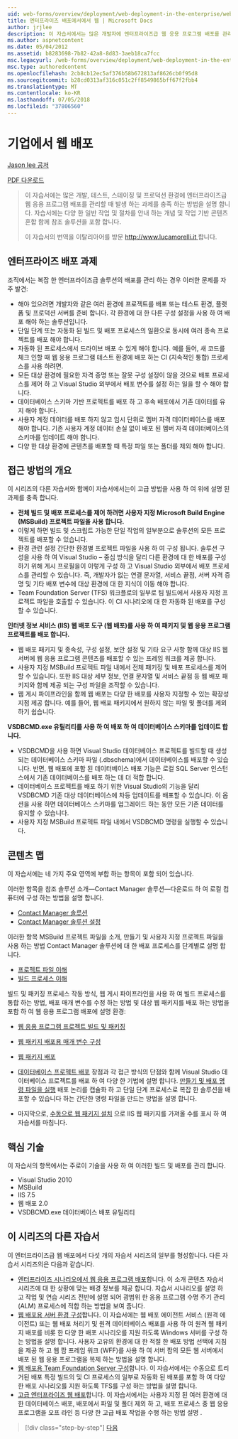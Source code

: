 ```yaml
---
uid: web-forms/overview/deployment/web-deployment-in-the-enterprise/web-deployment-in-the-enterprise
title: 엔터프라이즈 배포에서에서 웹 | Microsoft Docs
author: jrjlee
description: 이 자습서에서는 많은 개발자에 엔터프라이즈급 웹 응용 프로그램 배포를 관리 하는 경우 접할 수 과제를 충족 하는 방법을 설명 하는 중...
ms.author: aspnetcontent
ms.date: 05/04/2012
ms.assetid: b8283698-7b82-42a8-8d83-3aeb18ca7fcc
msc.legacyurl: /web-forms/overview/deployment/web-deployment-in-the-enterprise/web-deployment-in-the-enterprise
msc.type: authoredcontent
ms.openlocfilehash: 2cb8cb12ec5af376b58b672813af8626cb0f95d8
ms.sourcegitcommit: b28cd0313af316c051c2ff8549865bff67f2fbb4
ms.translationtype: MT
ms.contentlocale: ko-KR
ms.lasthandoff: 07/05/2018
ms.locfileid: "37806560"
---
```

<a name="web-deployment-in-the-enterprise"></a>기업에서 웹 배포
====================
[Jason lee 공저](https://github.com/jrjlee)

[PDF 다운로드](https://msdnshared.blob.core.windows.net/media/MSDNBlogsFS/prod.evol.blogs.msdn.com/CommunityServer.Blogs.Components.WeblogFiles/00/00/00/63/56/8130.DeployingWebAppsInEnterpriseScenarios.pdf)

> 이 자습서에는 많은 개발, 테스트, 스테이징 및 프로덕션 환경에 엔터프라이즈급 웹 응용 프로그램 배포를 관리할 때 발생 하는 과제를 충족 하는 방법을 설명 합니다. 자습서에는 다양 한 일반 작업 및 절차를 안내 하는 개념 및 작업 기반 콘텐츠 혼합 함께 참조 솔루션을 포함 합니다.
> 
> 이 자습서의 번역을 이탈리아어를 방문 [ http://www.lucamorelli.it ](http://www.lucamorelli.it)합니다.


## <a name="enterprise-deployment-challenges"></a>엔터프라이즈 배포 과제

조직에서는 복잡 한 엔터프라이즈급 솔루션의 배포를 관리 하는 경우 이러한 문제를 자주 발견:

- 해야 있으려면 개발자와 같은 여러 환경에 프로젝트를 배포 또는 테스트 환경, 플랫폼 및 프로덕션 서버를 준비 합니다. 각 환경에 대 한 다른 구성 설정을 사용 하 여 배포 해야 하는 솔루션입니다.
- 단일 단계 또는 자동화 된 빌드 및 배포 프로세스의 일환으로 동시에 여러 종속 프로젝트를 배포 해야 합니다.
- 자동화 된 프로세스에서 드라이브 배포 수 있게 해야 합니다. 예를 들어, 새 코드를 체크 인할 때 웹 응용 프로그램 테스트 환경에 배포 하는 CI (지속적인 통합) 프로세스를 사용 하려면.
- 모든 대상 환경에 필요한 자격 증명 또는 잘못 구성 설정이 않을 것으로 배포 프로세스를 제어 하 고 Visual Studio 외부에서 배포 변수를 설정 하는 일을 할 수 해야 합니다.
- 데이터베이스 스키마 기반 프로젝트를 배포 하 고 후속 배포에서 기존 데이터를 유지 해야 합니다.
- 사용자 계정 데이터를 배포 하지 않고 임시 단위로 멤버 자격 데이터베이스를 배포 해야 합니다. 기존 사용자 계정 데이터 손실 없이 배포 된 멤버 자격 데이터베이스의 스키마를 업데이트 해야 합니다.
- 다양 한 대상 환경에 콘텐츠를 배포할 때 특정 파일 또는 폴더를 제외 해야 합니다.

## <a name="overview-of-approach"></a>접근 방법의 개요

이 시리즈의 다른 자습서와 함께이 자습서에서는이 고급 방법을 사용 하 여 위에 설명 된 과제를 충족 합니다.

- **전체 빌드 및 배포 프로세스를 제어 하려면 사용자 지정 Microsoft Build Engine (MSBuild) 프로젝트 파일을 사용 합니다.**
- 이렇게 하면 빌드 및 스크립트 가능한 단일 작업의 일부분으로 솔루션의 모든 프로젝트를 배포할 수 있습니다.
- 환경 관련 설정 간단한 환경별 프로젝트 파일을 사용 하 여 구성 됩니다. 솔루션 구성을 사용 하 여 Visual Studio – 중심 방식을 달리 다른 환경에 대 한 배포를 구성 하기 위해 게시 프로필을이 이렇게 구성 하 고 Visual Studio 외부에서 배포 프로세스를 관리할 수 있습니다. 즉, 개발자가 없는 연결 문자열, 서비스 끝점, 서버 자격 증명 및 기타 배포 변수에 대상 환경에 대 한 지식이 이동 해야 합니다.
- Team Foundation Server (TFS) 워크플로의 일부로 팀 빌드에서 사용자 지정 프로젝트 파일을 호출할 수 있습니다. 이 CI 시나리오에 대 한 자동화 된 배포를 구성할 수 있습니다.

**인터넷 정보 서비스 (IIS) 웹 배포 도구 (웹 배포)를 사용 하 여 패키지 및 웹 응용 프로그램 프로젝트를 배포 합니다.**

- 웹 배포 패키지 및 종속성, 구성 설정, 보안 설정 및 기타 요구 사항 함께 대상 IIS 웹 서버에 웹 응용 프로그램 콘텐츠를 배포할 수 있는 프레임 워크를 제공 합니다.
- 사용자 지정 MSBuild 프로젝트 파일 내에서 전체 패키징 및 배포 프로세스를 제어할 수 있습니다. 또한 IIS 대상 세부 정보, 연결 문자열 및 서비스 끝점 등 웹 배포 패키지와 함께 제공 되는 구성 파일을 조작할 수 있습니다.
- 웹 게시 파이프라인을 함께 웹 배포는 다양 한 배포를 사용자 지정할 수 있는 확장성 지점 제공 합니다. 예를 들어, 웹 배포 패키지에서 원하지 않는 파일 및 폴더를 제외 하기 쉽습니다.

**VSDBCMD.exe 유틸리티를 사용 하 여 배포 하 여 데이터베이스 스키마를 업데이트 합니다.**

- VSDBCMD을 사용 하면 Visual Studio 데이터베이스 프로젝트를 빌드할 때 생성 되는 데이터베이스 스키마 파일 (.dbschema)에서 데이터베이스를 배포할 수 있습니다. 반면, 웹 배포에 포함 된 데이터베이스 배포 기능은 로컬 SQL Server 인스턴스에서 기존 데이터베이스를 배포 하는 데 더 적합 합니다.
- 데이터베이스 프로젝트를 배포 하기 위한 Visual Studio의 기능을 달리 VSDBCMD 기존 대상 데이터베이스에 차등 업데이트를 배포할 수 있습니다. 이 옵션을 사용 하면 데이터베이스 스키마를 업그레이드 하는 동안 모든 기존 데이터를 유지할 수 있습니다.
- 사용자 지정 MSBuild 프로젝트 파일 내에서 VSDBCMD 명령을 실행할 수 있습니다.

## <a name="content-map"></a>콘텐츠 맵

이 자습서에는 네 가지 주요 영역에 부합 하는 항목이 포함 되어 있습니다.

이러한 항목을 참조 솔루션 소개&#x2014;Contact Manager 솔루션&#x2014;다운로드 하 여 로컬 컴퓨터에 구성 하는 방법을 설명 합니다.

- [Contact Manager 솔루션](the-contact-manager-solution.md)
- [Contact Manager 솔루션 설정](setting-up-the-contact-manager-solution.md)

이러한 항목 MSBuild 프로젝트 파일을 소개, 만들기 및 사용자 지정 프로젝트 파일을 사용 하는 방법 Contact Manager 솔루션에 대 한 배포 프로세스를 단계별로 설명 합니다.

- [프로젝트 파일 이해](understanding-the-project-file.md)
- [빌드 프로세스 이해](understanding-the-build-process.md)

빌드 및 패키징 프로세스 작동 방식, 웹 게시 파이프라인을 사용 하 여 빌드 프로세스를 통합 하는 방법, 배포 매개 변수를 수정 하는 방법 및 대상 웹 패키지를 배포 하는 방법을 포함 하 여 웹 응용 프로그램 배포에 설명 환경:

- [웹 응용 프로그램 프로젝트 빌드 및 패키징](building-and-packaging-web-application-projects.md)
- [웹 패키지 배포용 매개 변수 구성](configuring-parameters-for-web-package-deployment.md)
- [웹 패키지 배포](deploying-web-packages.md)

- [데이터베이스 프로젝트 배포](deploying-database-projects.md) 장점과 각 접근 방식의 단점와 함께 Visual Studio 데이터베이스 프로젝트를 배포 하 여 다양 한 기법에 설명 합니다. [만들기 및 배포 명령 파일을 실행](creating-and-running-a-deployment-command-file.md) 배포 논리를 캡슐화 하 고 단일 단계 프로세스로 복잡 한 솔루션을 배포할 수 있습니다 하는 간단한 명령 파일을 만드는 방법을 설명 합니다.
- 마지막으로, [수동으로 웹 패키지 설치](manually-installing-web-packages.md) 으로 IIS 웹 패키지를 가져올 수를 표시 하 여 자습서를 마칩니다.

## <a name="key-technologies"></a>핵심 기술

이 자습서의 항목에서는 주로이 기술을 사용 하 여 이러한 빌드 및 배포를 관리 합니다.

- Visual Studio 2010
- MSBuild
- IIS 7.5
- 웹 배포 2.0
- VSDBCMD.exe 데이터베이스 배포 유틸리티

## <a name="other-tutorials-in-this-series"></a>이 시리즈의 다른 자습서

이 엔터프라이즈급 웹 배포에서 다섯 개의 자습서 시리즈의 일부를 형성합니다. 다른 자습서 시리즈의은 다음과 같습니다.

- [엔터프라이즈 시나리오에서 웹 응용 프로그램 배포](../deploying-web-applications-in-enterprise-scenarios/deploying-web-applications-in-enterprise-scenarios.md)합니다. 이 소개 콘텐츠 자습서 시리즈에 대 한 상황에 맞는 배경 정보를 제공 합니다. 자습서 시나리오를 설명 하 고 작업 및 연습 시리즈 전반에 설명 되어 광범위 한 응용 프로그램 수명 주기 관리 (ALM) 프로세스에 적합 하는 방법을 보여 줍니다.
- [웹 배포용 서버 환경 구성](../configuring-server-environments-for-web-deployment/configuring-server-environments-for-web-deployment.md)합니다. 이 자습서에는 웹 배포 에이전트 서비스 (원격 에이전트) 또는 웹 배포 처리기 및 원격 데이터베이스 배포를 사용 하 여 원격 웹 패키지 배포를 비롯 한 다양 한 배포 시나리오를 지원 하도록 Windows 서버를 구성 하는 방법을 설명 합니다. 사용자 고유의 환경에 대 한 적절 한 배포 방법 선택에 지침을 제공 하 고 웹 팜 프레임 워크 (WFF)를 사용 하 여 서버 팜의 모든 웹 서버에서 배포 된 웹 응용 프로그램을 복제 하는 방법을 설명 합니다.
- [웹 배포용 Team Foundation Server 구성](../configuring-team-foundation-server-for-web-deployment/configuring-team-foundation-server-for-web-deployment.md)합니다. 이 자습서에서는 수동으로 트리거된 배포 특정 빌드의 및 CI 프로세스의 일부로 자동화 된 배포를 포함 하 여 다양 한 배포 시나리오를 지원 하도록 TFS를 구성 하는 방법을 설명 합니다.
- [고급 엔터프라이즈 웹 배포](../advanced-enterprise-web-deployment/advanced-enterprise-web-deployment.md)합니다. 이 자습서에서는 사용자 지정 된 여러 환경에 대 한 데이터베이스 배포, 배포에서 파일 및 폴더 제외 하 고, 배포 프로세스 중 웹 응용 프로그램을 오프 라인 등 다양 한 고급 배포 작업을 수행 하는 방법 설명 .

> [!div class="step-by-step"]
> [다음](the-contact-manager-solution.md)
